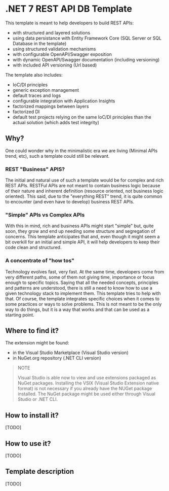 # .NET 7 REST API DB Template

This template is meant to help developers to build REST APIs:
 - with structured and layered solutions
 - using data persistance with Entity Framework Core (SQL Server or SQL Database in the template)
 - using structured validation mechanisms
 - with configurable OpenAPI/Swagger exposition
 - with dynamic OpenAPI/Swagger documentation (including versioning)
 - with included API versioning (Url based)

The template also includes:
 - IoC/DI principles
 - generic exception management
 - default traces and logs
 - configurable integration with Application Insights
 - factorized mappings between layers
 - factorized DI
 - default test projects relying on the same IoC/DI principles than the actual solution (which adds test integrity)

## Why?

One could wonder why in the minimalistic era we are living (Minimal APIs trend, etc), such a template could still be relevant.

### REST "Business" APIS?

The initial and natural use of such a template would be for complex and rich REST APIs. RESTFul APIs are not meant to contain business logic because of their nature and inherent definition (resource oriented, not business logic oriented).
This said, due to the "everything REST" trend, it is quite common to encounter (and even have to develop) business REST APIs.

### "Simple" APIs vs Complex APIs

With this in mind, rich and business APIs might start "simple" but, quite soon, they grow and end up needing some structure and segregation of concerns.
This template anticipates that and, even though it might seem a bit overkill for an initial and simple API, it will help developers to keep their code clean and structured.

### A concentrate of "how tos"

Technology evolves fast, very fast. At the same time, developers come from very different paths, some of them not giving time, importance or focus enough to specific topics. Saying that all the needed concepts, principles and patterns are understood, there is still a need to know how to use a given technology stack to implement them. This template tries to help with that.
Of course, the template integrates specific choices when it comes to some practices or ways to solve problems. This is not meant to be the only way to do things, but it is a way that works and that can be used as a starting point.

## Where to find it?

The extension might be found:
 - in the Visual Studio Marketplace (Visual Studio version)
 - in NuGet.org repository (.NET CLI version)

> NOTE
>
> Visual Studio is able now to view and use extensions packaged as NuGet packages. Installing the VSIX (Visual Studio Extension native format) is not necessary if you already have the NUGet package installed.
> The NuGet package might be used either through Visual Studio or .NET CLI.

## How to install it?
[TODO]

## How to use it?
[TODO]


## Template description
[TODO]